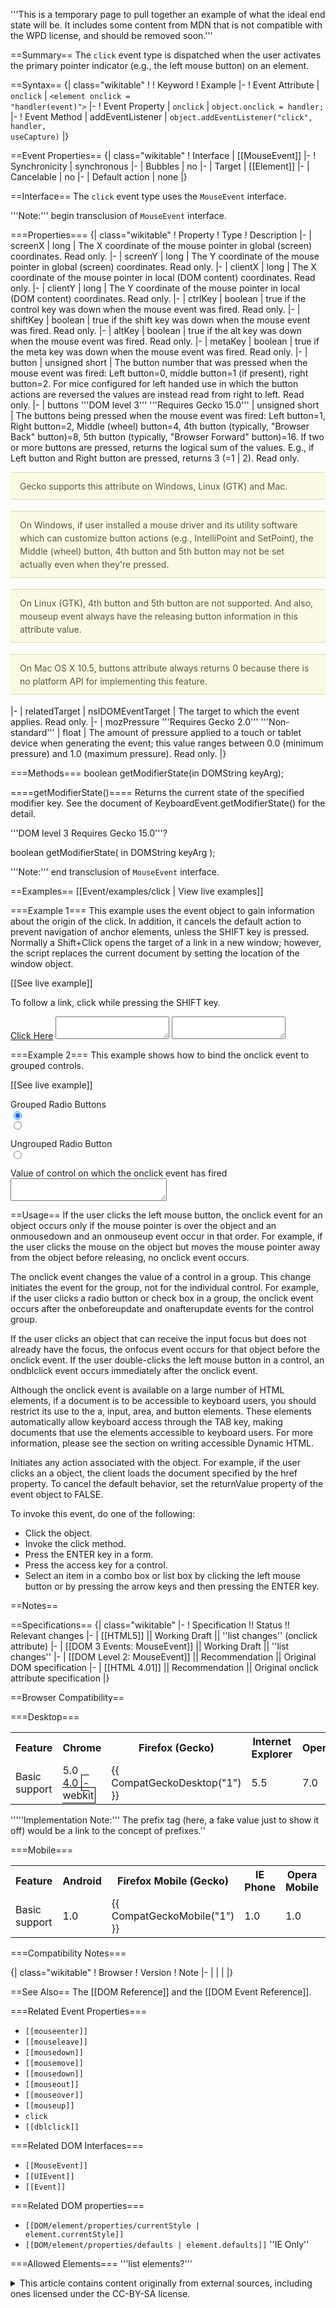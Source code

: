 '''This is a temporary page to pull together an example of what the ideal end state will be. It includes some content from MDN that is not compatible with the WPD license, and should be removed soon.'''

==Summary==
The <code>click</code> event type is dispatched when the user activates the primary pointer indicator (e.g., the left mouse button) on an element.

==Syntax==
{| class="wikitable"
! 
! Keyword
! Example
|-
! Event Attribute
| <code>onclick</code>
| <code>&lt;element onclick = "handler(event)"&gt;</code>
|-
! Event Property
| <code>onclick</code>
| <code>object.onclick = handler;</code>
|-
! Event Method
| addEventListener
| <code>object.addEventListener("click", handler, useCapture)</code>
|}

==Event Properties==
{| class="wikitable"
! Interface
| [[MouseEvent]]
|-
! Synchronicity
| synchronous
|-
| Bubbles
| no
|-
| Target
| [[Element]]
|-
| Cancelable
| no
|-
| Default action
| none
|}

==Interface==
The <code>click</code> event type uses the <code>MouseEvent</code> interface.

 '''Note:''' begin transclusion of <code>MouseEvent</code> interface.

===Properties===
{| class="wikitable"
! Property
! Type
! Description
|-
| screenX 
| long
| The X coordinate of the mouse pointer in global (screen) coordinates. Read only.
|-
| screenY
| long
| The Y coordinate of the mouse pointer in global (screen) coordinates. Read only.
|-
| clientX
| long
| The X coordinate of the mouse pointer in local (DOM content) coordinates. Read only.
|-
| clientY
| long
| The Y coordinate of the mouse pointer in local (DOM content) coordinates. Read only.
|-
| ctrlKey
| boolean
| true if the control key was down when the mouse event was fired. Read only.
|-
| shiftKey
| boolean
| true if the shift key was down when the mouse event was fired. Read only.
|-
| altKey
| boolean
| true if the alt key was down when the mouse event was fired. Read only.
|-
| metaKey
| boolean
| true if the meta key was down when the mouse event was fired. Read only.
|-
| button
| unsigned short
| The button number that was pressed when the mouse event was fired: Left button=0, middle button=1 (if present), right button=2. For mice configured for left handed use in which the button actions are reversed the values are instead read from right to left. Read only.
|-
| buttons 
 '''DOM level 3''' 
 '''Requires Gecko 15.0'''
| unsigned short 	
| The buttons being pressed when the mouse event was fired: Left button=1, Right button=2, Middle (wheel) button=4, 4th button (typically, "Browser Back" button)=8, 5th button (typically, "Browser Forward" button)=16. If two or more buttons are pressed, returns the logical sum of the values. E.g., if Left button and Right button are pressed, returns 3 (=1 <nowiki>|</nowiki> 2). Read only.

<p style="background: none repeat scroll 0 0 #FAF9E2; border-color: #DDDAAA; border-style: solid; border-width: 1px 0; color: #5D5636; line-height: 1.5em; margin-bottom: 1.286em; padding: 0.75em 15px;">Gecko supports this attribute on Windows, Linux (GTK) and Mac.</p>

<p style="background: none repeat scroll 0 0 #FAF9E2; border-color: #DDDAAA; border-style: solid; border-width: 1px 0; color: #5D5636; line-height: 1.5em; margin-bottom: 1.286em; padding: 0.75em 15px;">On Windows, if user installed a mouse driver and its utility software which can customize button actions (e.g., IntelliPoint and SetPoint), the Middle (wheel) button, 4th button and 5th button may not be set actually even when they're pressed.</p>

<p style="background: none repeat scroll 0 0 #FAF9E2; border-color: #DDDAAA; border-style: solid; border-width: 1px 0; color: #5D5636; line-height: 1.5em; margin-bottom: 1.286em; padding: 0.75em 15px;">On Linux (GTK), 4th button and 5th button are not supported. And also, mouseup event always have the releasing button information in this attribute value.</p>

<p style="background: none repeat scroll 0 0 #FAF9E2; border-color: #DDDAAA; border-style: solid; border-width: 1px 0; color: #5D5636; line-height: 1.5em; margin-bottom: 1.286em; padding: 0.75em 15px;">On Mac OS X 10.5, buttons attribute always returns 0 because there is no platform API for implementing this feature.</p>
|-
| relatedTarget
| nsIDOMEventTarget
| The target to which the event applies. Read only.
|-
| mozPressure 
  '''Requires Gecko 2.0''' 
  '''Non-standard'''
| float
| The amount of pressure applied to a touch or tablet device when generating the event; this value ranges between 0.0 (minimum pressure) and 1.0 (maximum pressure). Read only.
|}

===Methods===
 boolean getModifierState(in DOMString keyArg);

====getModifierState()====
Returns the current state of the specified modifier key. See the document of KeyboardEvent.getModifierState() for the detail. 

'''DOM level 3 Requires Gecko 15.0'''?

 boolean getModifierState(
   in DOMString keyArg
 );

 '''Note:''' end transclusion of <code>MouseEvent</code> interface.

==Examples==
[[Event/examples/click | View live examples]]

===Example 1===
This example uses the event object to gain information about the origin of the click. In addition, it cancels the default action to prevent navigation of anchor elements, unless the SHIFT key is pressed. Normally a Shift+Click opens the target of a link in a new window; however, the script replaces the current document by setting the location of the window object.

[[See live example]]

<syntaxhighlight>
<script type="text/javascript">
/* This code cancels the event. If the click occurs in an anchor
   and the SHIFT key is down, the document is navigated. */
function clickIt()  
{
    var e = window.event.srcElement
    txtName.value = e.tagName;
    txtType.value = e.type;
    if ((e.tagName == "A") && 
        (window.event.shiftKey)) {
        window.location.href = e.href;
    }
    
    window.event.returnValue = false; 
}
</script>
<body onclick="clickIt()">
<p>To follow a link, click while pressing the SHIFT key.</p>
<a href="about:blank">Click Here</a>
<textarea name="txtName"></textarea> <textarea name="txtType"></textarea>
</body>
</syntaxhighlight>

===Example 2===
This example shows how to bind the onclick event to grouped controls.

[[See live example]]

<syntaxhighlight>
<head>
<script type="text/javascript">
function CookieGroup() 
{
txtOutput.value = window.event.srcElement.value;
}
</script>
</head>
<body>
<!-- Controls are grouped by giving them the same NAME but unique IDs. -->
<p>Grouped Radio Buttons<br>
<input type="radio" 
    name="rdoTest" 
    id="Cookies" 
    value="accept_cookies" 
    checked 
    onclick="CookieGroup()"><br>
<input type="radio" 
    name="rdoTest" 
    id="NoCookies" 
    value="refuse_cookies" 
    onclick="CookieGroup()"><br>
</p>
<p>Ungrouped Radio Button<br>
<input type="radio" 
    name="rdoTest1" 
    value="chocolate-chip_cookies" 
    onclick="CookieGroup()"><br>
</p>
<p>Value of control on which the onclick event has fired<br>
<textarea name="txtOutput" style="width: 250px"></textarea> </p>
</body>
</syntaxhighlight>

==Usage==
If the user clicks the left mouse button, the onclick event for an object occurs only if the mouse pointer is over the object and an onmousedown and an onmouseup event occur in that order. For example, if the user clicks the mouse on the object but moves the mouse pointer away from the object before releasing, no onclick event occurs.

The onclick event changes the value of a control in a group. This change initiates the event for the group, not for the individual control. For example, if the user clicks a radio button or check box in a group, the onclick event occurs after the onbeforeupdate and onafterupdate events for the control group.

If the user clicks an object that can receive the input focus but does not already have the focus, the onfocus event occurs for that object before the onclick event. If the user double-clicks the left mouse button in a control, an ondblclick event occurs immediately after the onclick event.

Although the onclick event is available on a large number of HTML elements, if a document is to be accessible to keyboard users, you should restrict its use to the a, input, area, and button elements. These elements automatically allow keyboard access through the TAB key, making documents that use the elements accessible to keyboard users. For more information, please see the section on writing accessible Dynamic HTML.

Initiates any action associated with the object. For example, if the user clicks an a object, the client loads the document specified by the href property. To cancel the default behavior, set the returnValue property of the event object to FALSE.

To invoke this event, do one of the following:

* Click the object.
* Invoke the click method.
* Press the ENTER key in a form.
* Press the access key for a control.
* Select an item in a combo box or list box by clicking the left mouse button or by pressing the arrow keys and then pressing the ENTER key.



==Notes==


==Specifications==
{| class="wikitable"
|-
! Specification !! Status !! Relevant changes
|-
| [[HTML5]] || Working Draft || ''list changes'' (onclick attribute)
|-
| [[DOM 3 Events: MouseEvent]] || Working Draft || ''list changes''
|-
| [[DOM Level 2: MouseEvent]] || Recommendation || Original DOM specification
|-
| [[HTML 4.01]] || Recommendation || Original onclick attribute specification
|}


==Browser Compatibility==

===Desktop===
<div id="compat-desktop">
  <table class="compat-table">
       <tr>
        <th>Feature</th>
        <th>Chrome</th>
        <th>Firefox (Gecko)</th>
        <th>Internet Explorer</th>
        <th>Opera</th>
        <th>Safari</th>
      </tr>
      <tr>
        <td>Basic support</td>
        <td>5.0<br/>4.0 <span style='border:1px solid black; padding:2px'>-webkit</span></td>
        <td>{{ CompatGeckoDesktop("1") }}</td>
        <td>5.5</td>
        <td>7.0</td>
        <td>1.0</td>
      </tr>
  </table>
</div>

'''''Implementation Note:''' The prefix tag (here, a fake value just to show it off) would be a link to the concept of prefixes.''

===Mobile===
<div id="compat-mobile">
  <table class="compat-table">
      <tr>
        <th>Feature</th>
        <th>Android</th>
        <th>Firefox Mobile (Gecko)</th>
        <th>IE Phone</th>
        <th>Opera Mobile</th>
        <th>Safari Mobile</th>
      </tr>
      <tr>
        <td>Basic support</td>
        <td>1.0</td>
        <td>{{ CompatGeckoMobile("1") }}</td>
        <td>1.0</td>
        <td>1.0</td>
        <td>1.0</td>
      </tr>
  </table>
</div>

===Compatibility Notes===

{| class="wikitable"
! Browser
! Version
! Note
|-
| 
| 
| 
|}

==See Also==
The [[DOM Reference]] and the [[DOM Event Reference]].

===Related Event Properties===
* <code>[[mouseenter]]</code>
* <code>[[mouseleave]]</code>
* <code>[[mousedown]]</code>
* <code>[[mousemove]]</code>
* <code>[[mousedown]]</code>
* <code>[[mouseout]]</code>
* <code>[[mouseover]]</code>
* <code>[[mouseup]]</code>
* <code>click</code>
* <code>[[dblclick]]</code>

===Related DOM Interfaces===
* <code>[[MouseEvent]]</code>
* <code>[[UIEvent]]</code>
* <code>[[Event]]</code>

===Related DOM properties===
* <code>[[DOM/element/properties/currentStyle | element.currentStyle]]</code>
* <code>[[DOM/element/properties/defaults | element.defaults]]</code> ''IE Only''

===Allowed Elements===
'''list elements?'''

<details>
	<summary>This article contains content originally from external sources, including ones licensed under the CC-BY-SA license.</summary>
	<div>
		Portions of this content copyright 2012 Mozilla Contributors. This article contains work licensed under the Creative Commons Attribution-Sharealike License v2.5 or later. The original work is available at Mozilla Developer Network:
<a href="http://developer.mozilla.org/foo" target="_blank">Foo</a>
	</div>
	<div>
		Portions of this content come from Foo.org: <a href="http://foo.org/baz" target="_blank">Baz</a>
	</div>
</details>